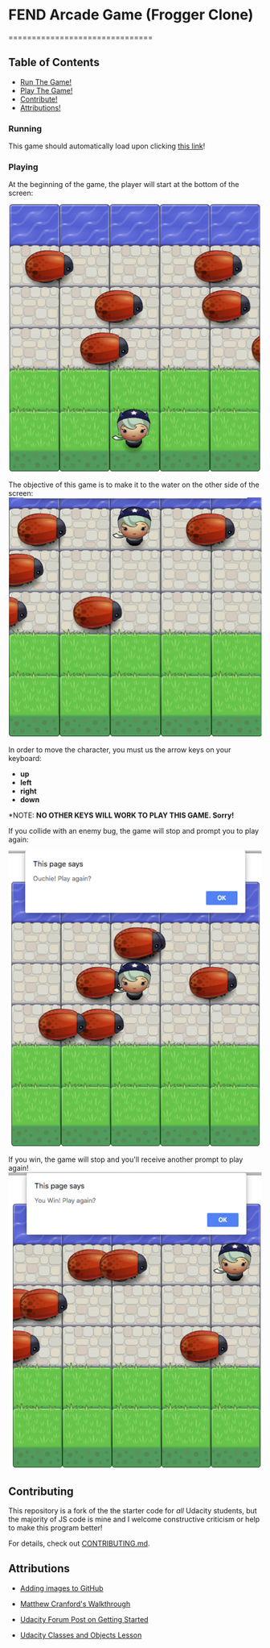 # FEND Arcade Game (Frogger Clone)
===============================
## Table of Contents

* [Run The Game!](#running)
* [Play The Game!](#playing)
* [Contribute!](#contributions)
* [Attributions!](#attributions)


### Running

This game should automatically load upon clicking [this link](
https://htmlpreview.github.io/?https://github.com/RobGoelz/GWG-challenge/blob/master/frontend-nanodegree-arcade-game/index.html)!

### Playing

At the beginning of the game, the player will start at the bottom of the screen:

![Game Start](https://github.com/RobGoelz/GWG-challenge/blob/master/frontend-nanodegree-arcade-game/images/gameStart.png)

The objective of this game is to make it to the water on the other side of the screen:
![Game End](https://github.com/RobGoelz/GWG-challenge/blob/master/frontend-nanodegree-arcade-game/images/gameEnd.png)

In order to move the character, you must us the arrow keys on your keyboard:
- **up**
- **left**
- **right**
- **down**

*NOTE: **NO OTHER KEYS WILL WORK TO PLAY THIS GAME. Sorry!**

If you collide with an enemy bug, the game will stop and prompt you to play again:

![Collision](https://github.com/RobGoelz/GWG-challenge/blob/master/frontend-nanodegree-arcade-game/images/collision.png)

If you win, the game will stop and you'll receive another prompt to play again!
![Game Win](https://github.com/RobGoelz/GWG-challenge/blob/master/frontend-nanodegree-arcade-game/images/gameWin.png)

## Contributing

This repository is a fork of the the starter code for _all_ Udacity students, but the majority of JS code is mine and I welcome constructive criticism or help to make this program better!

For details, check out [CONTRIBUTING.md](CONTRIBUTING.md).

## Attributions
* [Adding images to GitHub](https://www.jefclaes.be/2012/04/add-images-to-github-readme.html)

* [Matthew Cranford's Walkthrough](https://matthewcranford.com/arcade-game-walkthrough-part-1-starter-code-breakdown/)

* [Udacity Forum Post on Getting Started](https://discussions.udacity.com/t/i-dont-understand-how-to-code-classic-arcade-game/527836/2)

* [Udacity Classes and Objects Lesson](https://goo.gl/2hfwqz)
